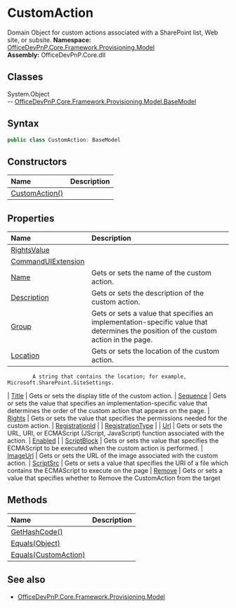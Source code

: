 # CustomAction
Domain Object for custom actions  associated with a SharePoint list, Web site, or subsite.
**Namespace:** [OfficeDevPnP.Core.Framework.Provisioning.Model](OfficeDevPnP.Core.Framework.Provisioning.Model.md)  
**Assembly:** OfficeDevPnP.Core.dll  
## Classes
System.Object  
-- [OfficeDevPnP.Core.Framework.Provisioning.Model.BaseModel](OfficeDevPnP.Core.Framework.Provisioning.Model.BaseModel.md)
## Syntax
```C#
public class CustomAction: BaseModel
```
## Constructors
|**Name**|**Description**|
|:-----|:-----|
| [CustomAction()](CustomActionconstructor1details.md) | 
## Properties
|**Name**|**Description**|
|:-----|:-----|
| [RightsValue](CustomAction.RightsValue.md) | 
| [CommandUIExtension](CustomAction.CommandUIExtension.md) | 
| [Name](CustomAction.Name.md) | Gets or sets the name of the custom action.
| [Description](CustomAction.Description.md) | Gets or sets the description of the custom action.
| [Group](CustomAction.Group.md) | Gets or sets a value that specifies an implementation-specific value that determines the position of the custom action in the page.
| [Location](CustomAction.Location.md) | Gets or sets the location of the custom action.
            A string that contains the location; for example, Microsoft.SharePoint.SiteSettings.
| [Title](CustomAction.Title.md) | Gets or sets the display title of the custom action.
| [Sequence](CustomAction.Sequence.md) | Gets or sets the value that specifies an implementation-specific value that determines the order of the custom action that appears on the page.
| [Rights](CustomAction.Rights.md) | Gets or sets the value that specifies the permissions needed for the custom action.
| [RegistrationId](CustomAction.RegistrationId.md) | 
| [RegistrationType](CustomAction.RegistrationType.md) | 
| [Url](CustomAction.Url.md) | Gets or sets the URL, URI, or ECMAScript (JScript, JavaScript) function associated with the action.
| [Enabled](CustomAction.Enabled.md) | 
| [ScriptBlock](CustomAction.ScriptBlock.md) | Gets or sets the value that specifies the ECMAScript to be executed when the custom action is performed.
| [ImageUrl](CustomAction.ImageUrl.md) | Gets or sets the URL of the image associated with the custom action.
| [ScriptSrc](CustomAction.ScriptSrc.md) | Gets or sets a value that specifies the URI of a file which contains the ECMAScript to execute on the page
| [Remove](CustomAction.Remove.md) | Gets or sets a value that specifies whether to Remove the CustomAction from the target
## Methods
|**Name**|**Description**|
|:-----|:-----|
| [GetHashCode()](CustomActionGetHashCode.md) | 
| [Equals(Object)](CustomActionEqualsObject.md) | 
| [Equals(CustomAction)](CustomActionEqualsCustomAction.md) | 
## See also
- [OfficeDevPnP.Core.Framework.Provisioning.Model](OfficeDevPnP.Core.Framework.Provisioning.Model.md)
